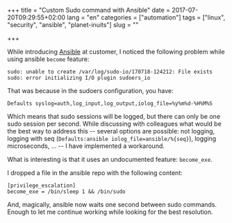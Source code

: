 +++
title = "Custom Sudo command with Ansible"
date = 2017-07-20T09:29:55+02:00
lang = "en"
categories = ["automation"]
tags = ["linux", "security", "ansible", "planet-inuits"]
slug = ""

+++

While introducing [Ansible](https://www.ansible.com/) at customer, I noticed the
following problem while using ansible `become` feature:

```
sudo: unable to create /var/log/sudo-io/170718-124212: File exists
sudo: error initializing I/O plugin sudoers_io
```

That was because in the sudoers configuration, you have:

```
Defaults syslog=auth,log_input,log_output,iolog_file=%y%m%d-%H%M%S
```

Which means that sudo sessions will be logged, but there can only be one sudo
session per second. While discussing with colleagues what would be the best way
to address this -- several options are possible: not logging, logging with seq
(`Defaults:ansible iolog_file=ansible/%{seq}`), logging microseconds, ... -- I
have implemented a workaround.

What is interesting is that it uses an undocumented feature: `become_exe`.

I dropped a file in the ansible repo with the following content:

```
[privilege_escalation]
become_exe = /bin/sleep 1 && /bin/sudo
```

And, magically, ansible now waits one second between sudo commands. Enough to
let me continue working while looking for the best resolution.
